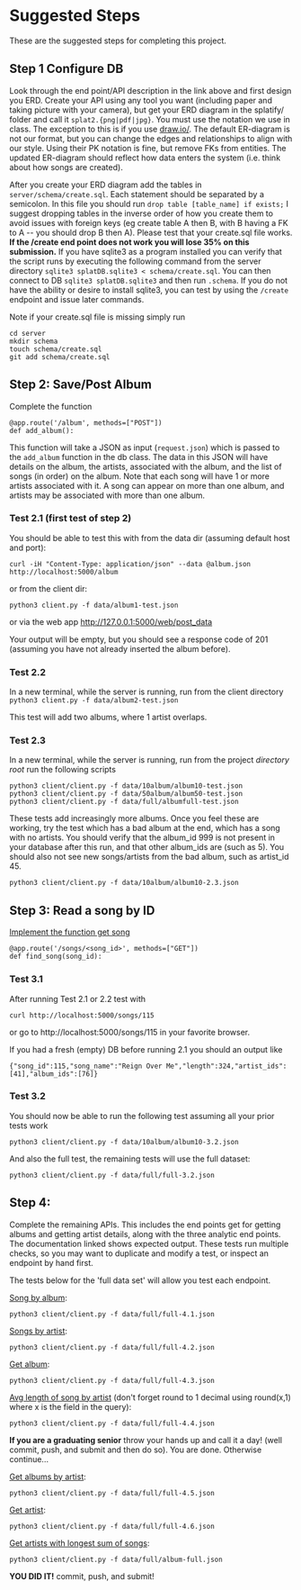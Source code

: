 # Suggested Steps
These are the suggested steps for completing this project. 

## Step 1 Configure DB
Look through the end point/API description in the link above and first design you ERD. Create your API using any tool you want (including paper and taking picture with your camera), but get your ERD diagram in the splatify/ folder and call it `splat2.{png|pdf|jpg}`.  You must use the notation we use in class. The exception to this is if you use [draw.io/](https://draw.io/).  The default ER-diagram is not our format, but you can change the edges and relationships to align with our style. Using their PK notation is fine, but remove FKs from entities. The updated ER-diagram should reflect how data enters the system (i.e. think about how songs are created).

After you create your ERD diagram add the tables in `server/schema/create.sql`. Each statement should be separated by a semicolon. 
In this file you should run `drop table [table_name] if exists;` I suggest dropping tables in the inverse order of how you create them to avoid issues with foreign keys (eg create table A then B, with B having a FK to A -- you should drop B then A). Please test that your create.sql file works. **If the /create end point does not work you will lose 35% on this submission.**  If you have sqlite3 as a program installed you can verify that the script runs by executing the following command from the server directory `sqlite3 splatDB.sqlite3 < schema/create.sql`. You can then connect to DB `sqlite3 splatDB.sqlite3` and then run `.schema`. If you do not have the ability or desire to install sqlite3, you can test by using the `/create` endpoint and issue later commands.

Note if your create.sql file is missing simply run
```
cd server
mkdir schema
touch schema/create.sql
git add schema/create.sql
```

## Step 2: Save/Post Album
Complete the function
```
@app.route('/album', methods=["POST"])
def add_album():
```
This function will take a JSON as input (`request.json`) which is passed to the `add_album` function in the db class.  The data in this JSON will have details on the album, the artists, associated with the album, and the list of songs (in order) on the album. Note that each song will have 1 or more artists associated with it. A song can appear on more than one album, and artists may be associated with more than one album.

### Test 2.1 (first test of step 2)
You should be able to test this with from the data dir (assuming default host and port): 

```
curl -iH "Content-Type: application/json" --data @album.json http://localhost:5000/album
```

or  from the client dir:

```
python3 client.py -f data/album1-test.json
```

or via the web app http://127.0.0.1:5000/web/post_data

Your output will be empty, but you should see a response code of 201 (assuming you have not already inserted the album before).


### Test 2.2
In a new terminal, while the server is running, run from the client directory `python3 client.py -f data/album2-test.json`

This test will add two albums, where 1 artist overlaps.

### Test 2.3 
In a new terminal, while the server is running, run from the project *directory root* run the following scripts

```
python3 client/client.py -f data/10album/album10-test.json
python3 client/client.py -f data/50album/album50-test.json
python3 client/client.py -f data/full/albumfull-test.json
```

These tests add increasingly more albums. Once you feel these are working, try the test which has a bad album at the end, which has a song with no artists. You should verify that the album_id 999 is not present in your database after this run, and that other album_ids are (such as 5). You should also not see new songs/artists from the bad album, such as artist_id 45.

```
python3 client/client.py -f data/10album/album10-2.3.json
```



## Step 3: Read a song by ID
[Implement the function get song](http://people.cs.uchicago.edu/~aelmore/class/db/splatify.html#tag/All/paths/~1songs~1{song_id}/get)
```
@app.route('/songs/<song_id>', methods=["GET"])
def find_song(song_id):
```
### Test 3.1
After running Test 2.1 or 2.2  test with
```
curl http://localhost:5000/songs/115
```
or go to http://localhost:5000/songs/115 in your favorite browser.


If you had a fresh (empty) DB before running 2.1 you should an output like
```
{"song_id":115,"song_name":"Reign Over Me","length":324,"artist_ids":[41],"album_ids":[76]}
```

### Test 3.2 
You should now be able to run the following test assuming all your prior tests work

```
python3 client/client.py -f data/10album/album10-3.2.json
```

And also the full test, the remaining tests will use the full dataset:

```
python3 client/client.py -f data/full/full-3.2.json
```



## Step 4: 
Complete the remaining APIs. This includes the end points get for getting albums and getting artist details, along with the three analytic end points. The documentation linked shows expected output.  These tests run multiple checks, so you may want to duplicate and modify a test, or inspect an endpoint by hand first.

The tests below for the 'full data set' will allow you test each endpoint.

[Song by album](http://people.cs.uchicago.edu/~aelmore/class/db/splatify.html#tag/All/paths/~1songs~1by_album~1{album_id}/get):
```
python3 client/client.py -f data/full/full-4.1.json
```

[Songs by artist](http://people.cs.uchicago.edu/~aelmore/class/db/splatify.html#tag/All/paths/~1songs~1by_artist~1{artist_id}/get):
```
python3 client/client.py -f data/full/full-4.2.json
```

[Get album](http://people.cs.uchicago.edu/~aelmore/class/db/splatify.html#tag/All/paths/~1albums~1{album_id}/get):
```
python3 client/client.py -f data/full/full-4.3.json
```

[Avg length of song by artist](http://people.cs.uchicago.edu/~aelmore/class/db/splatify.html#tag/All/paths/~1analytics~1artists~1avg_song_length~1{artist_id}/get) (don't forget round to 1 decimal using round(x,1) where x is the field in the query):

```
python3 client/client.py -f data/full/full-4.4.json
```

**If you are a graduating senior**  throw your hands up and call it a day! (well commit, push, and submit and then do so). You are done. Otherwise continue...


[Get albums by artist](http://people.cs.uchicago.edu/~aelmore/class/db/splatify.html#tag/NonGrad/paths/~1albums~1by_artist~1{artist_id}/get):
```
python3 client/client.py -f data/full/full-4.5.json
```

[Get artist](http://people.cs.uchicago.edu/~aelmore/class/db/splatify.html#tag/NonGrad/paths/~1artists~1{artist_id}/get):
```
python3 client/client.py -f data/full/full-4.6.json
```

[Get artists with longest sum of songs](http://people.cs.uchicago.edu/~aelmore/class/db/splatify.html#tag/NonGrad/paths/~1analytics~1artists~1top_length~1{num_artists}/get):
```
python3 client/client.py -f data/full/album-full.json
```

**YOU DID IT!** commit, push, and submit!
